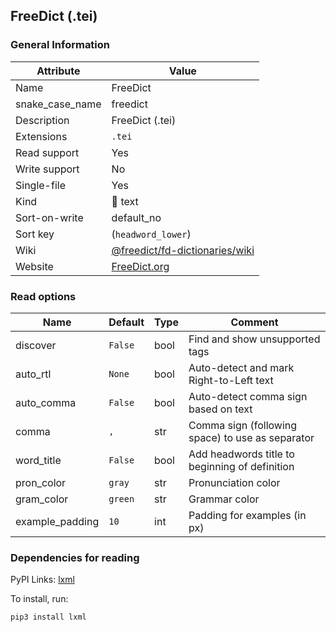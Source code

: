 ## FreeDict (.tei)

### General Information

| Attribute       | Value                                                                              |
| --------------- | ---------------------------------------------------------------------------------- |
| Name            | FreeDict                                                                           |
| snake_case_name | freedict                                                                           |
| Description     | FreeDict (.tei)                                                                    |
| Extensions      | `.tei`                                                                             |
| Read support    | Yes                                                                                |
| Write support   | No                                                                                 |
| Single-file     | Yes                                                                                |
| Kind            | 📝 text                                                                             |
| Sort-on-write   | default_no                                                                         |
| Sort key        | (`headword_lower`)                                                                 |
| Wiki            | [@freedict/fd-dictionaries/wiki](https://github.com/freedict/fd-dictionaries/wiki) |
| Website         | [FreeDict.org](https://freedict.org/)                                              |

### Read options

| Name            | Default | Type | Comment                                          |
| --------------- | ------- | ---- | ------------------------------------------------ |
| discover        | `False` | bool | Find and show unsupported tags                   |
| auto_rtl        | `None`  | bool | Auto-detect and mark Right-to-Left text          |
| auto_comma      | `False` | bool | Auto-detect comma sign based on text             |
| comma           | `, `    | str  | Comma sign (following space) to use as separator |
| word_title      | `False` | bool | Add headwords title to beginning of definition   |
| pron_color      | `gray`  | str  | Pronunciation color                              |
| gram_color      | `green` | str  | Grammar color                                    |
| example_padding | `10`    | int  | Padding for examples (in px)                     |

### Dependencies for reading

PyPI Links: [lxml](https://pypi.org/project/lxml)

To install, run:

```sh
pip3 install lxml
```
